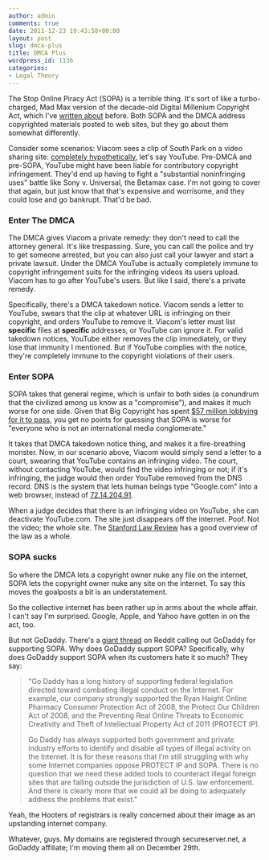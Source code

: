 ```yaml
---
author: admin
comments: true
date: 2011-12-23 19:43:58+00:00
layout: post
slug: dmca-plus
title: DMCA Plus
wordpress_id: 1136
categories:
- Legal Theory
---
```


The Stop Online Piracy Act (SOPA) is a terrible thing. It's sort of like a turbo-charged, Mad Max version of the decade-old Digital Millenium Copyright Act, which I've [written about](https://duckduckgo.com/?q=site%3Abarelylegally.com%20sopa) before. Both SOPA and the DMCA address copyrighted materials posted to web sites, but they go about them somewhat differently.

Consider some scenarios: Viacom sees a clip of South Park on a video sharing site: [completely hypothetically](http://news.cnet.com/2100-1030_3-6166668.html), let's say YouTube. Pre-DMCA and pre-SOPA, YouTube might have been liable for contributory copyright infringement. They'd end up having to fight a "substantial noninfringing uses" battle like Sony v. Universal, the Betamax case. I'm not going to cover that again, but just know that that's expensive and worrisome, and they could lose and go bankrupt. That'd be bad.

### Enter The DMCA

The DMCA gives Viacom a private remedy: they don't need to call the attorney general. It's like trespassing. Sure, you can call the police and try to get someone arrested, but you can also just call your lawyer and start a private lawsuit. Under the DMCA YouTube is actually completely immune to copyright infringement suits for the infringing videos its users upload. Viacom has to go after YouTube's users. But like I said, there's a private remedy.

Specifically, there's a DMCA takedown notice. Viacom sends a letter to YouTube, swears that the clip at whatever URL is infringing on their copyright, and orders YouTube to remove it. Viacom's letter must list **specific** files at **specific** addresses, or YouTube can ignore it. For valid takedown notices, YouTube either removes the clip immediately, or they lose that immunity I mentioned. But if YouTube complies with the notice, they're completely immune to the copyright violations of their users.

### Enter SOPA

SOPA takes that general regime, which is unfair to both sides (a conundrum that the civilized among us know as a "compromise"), and makes it much worse for one side. Given that Big Copyright has spent [$57 million lobbying for it to pass](http://maplight.org/us-congress/bill/112-hr-3261/1019110/total-contributions.table), you get no points for guessing that SOPA is worse for "everyone who is not an international media conglomerate." 

It takes that DMCA takedown notice thing, and makes it a fire-breathing monster. Now, in our scenario above, Viacom would simply send a letter to a court, swearing that YouTube contains an infringing video. The court, without contacting YouTube, would find the video infringing or not; if it's infringing, the judge would then order YouTube removed from the DNS record. DNS is the system that lets human beings type "Google.com" into a web browser, instead of [72.14.204.91](http://google.com). 

When a judge decides that there is an infringing video on YouTube, she can deactivate YouTube.com. The site just disappears off the internet. Poof. Not the video; the whole site. The [Stanford Law Review](http://www.stanfordlawreview.org/online/dont-break-internet) has a good overview of the law as a whole.

### SOPA sucks

So where the DMCA lets a copyright owner nuke any file on the internet, SOPA lets the copyright owner nuke any site on the internet. To say this moves the goalposts a bit is an understatement.

So the collective internet has been rather up in arms about the whole affair. I can't say I'm surprised. Google, Apple, and Yahoo have gotten in on the act, too.

But not GoDaddy. There's a [giant thread](http://www.reddit.com/r/politics/comments/nmnie/godaddy_supports_sopa_im_transferring_51_domains/) on Reddit calling out GoDaddy for supporting SOPA. Why does GoDaddy support SOPA? Specifically, why does GoDaddy support SOPA when its customers hate it so much? They say:

> "Go Daddy has a long history of supporting federal legislation directed toward combating illegal conduct on the Internet. For example, our company strongly supported the Ryan Haight Online Pharmacy Consumer Protection Act of 2008, the Protect Our Children Act of 2008, and the Preventing Real Online Threats to Economic Creativity and Theft of Intellectual Property Act of 2011 (PROTECT IP). 
>
> Go Daddy has always supported both government and private industry efforts to identify and disable all types of illegal activity on the Internet. It is for these reasons that I’m still struggling with why some Internet companies oppose PROTECT IP and SOPA. There is no question that we need these added tools to counteract illegal foreign sites that are falling outside the jurisdiction of U.S. law enforcement. And there is clearly more that we could all be doing to adequately address the problems that exist."

Yeah, the Hooters of registrars is really concerned about their image as an upstanding internet company. 

Whatever, guys. My domains are registered through secureserver.net, a GoDaddy affiliate; I'm moving them all on December 29th. 
